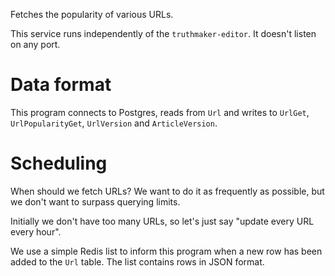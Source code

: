 Fetches the popularity of various URLs.

This service runs independently of the `truthmaker-editor`. It doesn't listen
on any port.

Data format
===========

This program connects to Postgres, reads from `Url` and writes to `UrlGet`,
`UrlPopularityGet`, `UrlVersion` and `ArticleVersion`.

Scheduling
==========

When should we fetch URLs? We want to do it as frequently as possible, but we
don't want to surpass querying limits.

Initially we don't have too many URLs, so let's just say "update every URL
every hour".

We use a simple Redis list to inform this program when a new row has been added
to the `Url` table. The list contains rows in JSON format.
